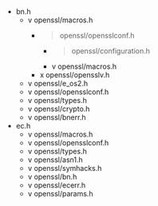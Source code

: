 * bn.h  
    * v openssl/macros.h  
        * > openssl/opensslconf.h
            * > openssl/configuration.h
            * v openssl/macros.h
        * x openssl/opensslv.h
    * v openssl/e_os2.h  
    * v openssl/opensslconf.h  
    * v openssl/types.h  
    * v openssl/crypto.h  
    * v openssl/bnerr.h  
* ec.h  
    * v openssl/macros.h  
    * v openssl/opensslconf.h  
    * v openssl/types.h  
    * v openssl/asn1.h  
    * v openssl/symhacks.h  
    * v openssl/bn.h  
    * v openssl/ecerr.h  
    * v openssl/params.h  